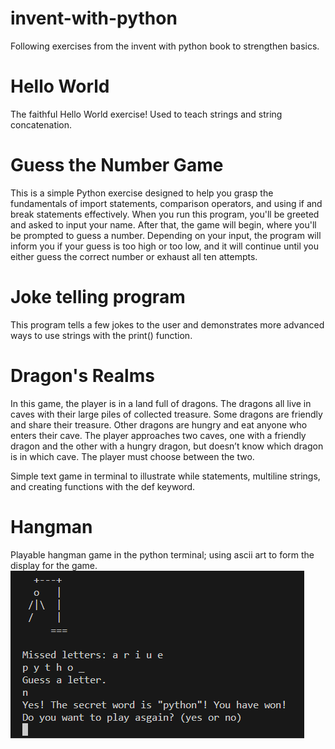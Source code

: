 # invent-with-python
Following exercises from the invent with python book to strengthen basics.

# Hello World
The faithful Hello World exercise! Used to teach strings and string concatenation.

# Guess the Number Game
This is a simple Python exercise designed to help you grasp the fundamentals of import statements, comparison operators, and using if and break statements effectively. When you run this program, you'll be greeted and asked to input your name. After that, the game will begin, where you'll be prompted to guess a number. Depending on your input, the program will inform you if your guess is too high or too low, and it will continue until you either guess the correct number or exhaust all ten attempts.
# Joke telling program
This program tells a few jokes to the user and demonstrates more advanced ways to use strings with the print() function.
# Dragon's Realms
In this game, the player is in a land full of dragons. The dragons all live in caves with their large piles of collected treasure. Some dragons are friendly and share their treasure. Other dragons are hungry and eat anyone who enters their cave. The player approaches two caves, one with a friendly dragon and the other with a hungry dragon, but doesn’t know which dragon is in which cave. The player must choose between the two.

Simple text game in terminal to illustrate while statements, multiline strings, and creating functions with the def keyword.
# Hangman
Playable hangman game in the python terminal; using ascii art to form the display for the game.
![Hangman](./images/hangman.png)